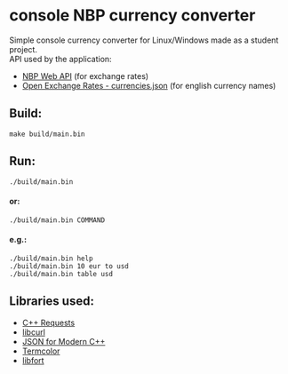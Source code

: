 # console NBP currency converter

Simple console currency converter for Linux/Windows made as a student project. <br />
API used by the application:

- [NBP Web API](http://api.nbp.pl/) (for exchange rates)
- [Open Exchange Rates - currencies.json](https://docs.openexchangerates.org/docs/currencies-json) (for english currency names)

## Build:

```
make build/main.bin
```

## Run:

```
./build/main.bin
```

#### or:

```
./build/main.bin COMMAND
```

#### e.g.:

```
./build/main.bin help
./build/main.bin 10 eur to usd
./build/main.bin table usd
```

## Libraries used:

- [C++ Requests](https://github.com/whoshuu/cpr)
- [libcurl](https://curl.se/libcurl/)
- [JSON for Modern C++](https://github.com/nlohmann/json)
- [Termcolor](https://github.com/ikalnytskyi/termcolor)
- [libfort](https://github.com/seleznevae/libfort)
